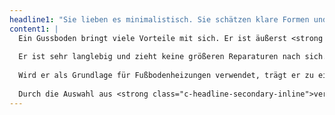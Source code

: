 ```yaml
---
headline1: "Sie lieben es minimalistisch. Sie schätzen klare Formen und ein ruhiges Raumbild. **Guss- und Sichtspachtelböden** sind ein optischer Hingucker, ohne in den Vordergrund zu treten. Sie sind robust und passen zu modernen Einrichtungsstilen."
content1: |
  Ein Gussboden bringt viele Vorteile mit sich. Er ist äußerst <strong class="c-headline-secondary-inline">robust</strong> und <strong class="c-headline-secondary-inline">widerstandsfähig</strong> gegen Stöße, Kratzer und Abnutzung - der perfekte Bodenbelag für stark frequentierte Bereiche.
  
  Er ist sehr langlebig und zieht keine größeren Reparaturen nach sich. Im Alltag macht er wenig Arbeit, ist einfach zu pflegen und zu reinigen und erfüllt die Anforderungen an Bereiche mit hohen Hygienestandards wie zum Beispiel Krankenhäuser. Durch seine hohe Widerstandsfähigkeit gegen Feuchtigkeit eignet er sich auch für Badezimmer oder Schwimmbäder.
  
  Wird er als Grundlage für Fußbodenheizungen verwendet, trägt er zu einer effizienten Wärmeübertragung bei.
  
  Durch die Auswahl aus <strong class="c-headline-secondary-inline">verschiedenen Farben</strong>, <strong class="c-headline-secondary-inline">Mustern</strong> und <strong class="c-headline-secondary-inline">Oberflächenstrukturen</strong> ist eine individuelle Gestaltung und die perfekte Anpassung auf den Raum möglich. Und auch in ökologischer Hinsicht punktet er - ein Sichtspachtelboden aus recycelten Materialien hat eine gute Energieeffizienz.
---
```


